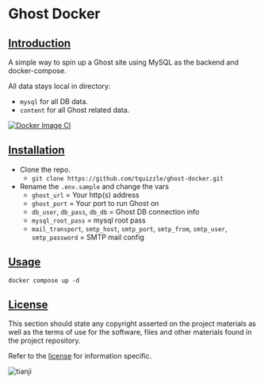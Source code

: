 # Ghost Docker

## [Introduction](#introduction)

A simple way to spin up a Ghost site using MySQL as the backend and docker-compose.

All data stays local in directory:

* `mysql` for all DB data.
* `content` for all Ghost related data.

[![Docker Image CI](https://github.com/tquizzle/ghost-docker/actions/workflows/docker-image.yml/badge.svg)](https://github.com/tquizzle/ghost-docker/actions/workflows/docker-image.yml)


## [Installation](#installation)

* Clone the repo.
  * `git clone https://github.com/tquizzle/ghost-docker.git`
* Rename the `.env.sample` and change the vars
  * `ghost_url` = Your http(s) address
  * `ghost_port` = Your port to run Ghost on
  * `db_user`, `db_pass`, `db_db` = Ghost DB connection info 
  * `mysql_root_pass` = mysql root pass 
  * `mail_transport`, `smtp_host`, `smtp_port`, `smtp_from`, `smtp_user`, `smtp_password` = SMTP mail config

## [Usage](#usage)

```
docker compose up -d
```

## [License](#license)

This section should state any copyright asserted on the project materials as well as the terms of use for the software, files and other materials found in the project repository.

Refer to the [license](./license) for information specific.

![tianji](https://tianji.tq.network/telemetry/clnzoxcy10001vy2ohi4obbi0/cma9oq4a010nsmitp60zwek2l.gif)
